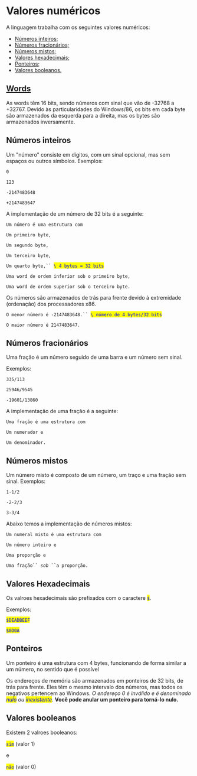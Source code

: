 # Valores numéricos

A linguagem trabalha com os seguintes valores numéricos:

* [Números inteiros;](valores-numericos.md#numeros-inteiros)
* [Números fracionários;](valores-numericos.md#numeros-fracionarios)
* [Números mistos;](valores-numericos.md#numeros-mistos)
* [Valores hexadecimais;](valores-numericos.md#valores-hexadecimais)
* [Ponteiros;](valores-numericos.md#ponteiros)
* [Valores booleanos.](valores-numericos.md#valores-booleanos)

## [Words](https://pt.wikipedia.org/wiki/Palavra\_\(ci%C3%AAncia\_da\_computa%C3%A7%C3%A3o\))

As words têm 16 bits,  sendo números com sinal que vão de -32768 a +32767. Devido às particularidades do Windows/86, os bits em cada byte são armazenados da esquerda para a direita, mas os bytes são armazenados inversamente.

## Números inteiros

Um "número" consiste em dígitos, com um sinal opcional, mas sem espaços ou outros símbolos. Exemplos:&#x20;

`0`

`123`

`-2147483648`

`+2147483647`

A implementação de um número de 32 bits é a seguinte:

`Um número é uma estrutura com`&#x20;

&#x20; `Um primeiro byte,`

&#x20; `Um segundo byte,`

&#x20; `Um terceiro byte,`

&#x20; `Um quarto byte,`` `<mark style="color:blue;">`\ 4 bytes = 32 bits`</mark>&#x20;

&#x20; `Uma word de ordem inferior sob o primeiro byte,`&#x20;

&#x20; `Uma word de ordem superior sob o terceiro byte.`

Os números são armazenados de trás para frente devido à extremidade (ordenação) dos processadores x86.



`O menor número é -2147483648.`` `<mark style="color:blue;">`\ número de 4 bytes/32 bits`</mark>

`O maior número é 2147483647.`

## Números fracionários

Uma fração é um número seguido de uma barra e um número sem sinal.&#x20;

Exemplos:&#x20;

`335/113`

`25946/9545`

`-19601/13860`

A implementação de uma fração é a seguinte:

`Uma fração é uma estrutura com`

&#x20; `Um numerador e`

&#x20; `Um denominador.`

## Números mistos

Um número misto é composto de um número, um traço e uma fração sem sinal. Exemplos:

`1-1/2`

`-2-2/3`

`3-3/4`

Abaixo temos a implementação de números mistos:

`Um numeral misto é uma estrutura com`&#x20;

&#x20; `Um número inteiro e`&#x20;

&#x20; `Uma proporção e`&#x20;

&#x20; `Uma fração`` `_`sob`_` ``a proporção.`

## Valores Hexadecimais

Os valroes hexadecimais são prefixados com o caractere <mark style="color:blue;">`$`</mark>.

Exemplos:

<mark style="color:blue;">`$DEADBEEF`</mark>

<mark style="color:blue;">`$0D0A`</mark>

## Ponteiros

Um ponteiro é uma estrutura com 4 bytes, funcionando de forma similar a um número, no sentido que é possível&#x20;

Os endereços de memória são armazenados em ponteiros de 32 bits, de trás para frente. Eles têm o mesmo intervalo dos números, mas todos os negativos pertencem ao Windows. _O endereço 0 é inválido e é denominado <mark style="color:blue;">nulo</mark> ou <mark style="color:blue;">inexistente</mark>_. **Você pode anular um ponteiro para torná-lo nulo.**

## Valores booleanos

Existem 2 valroes booleanos:

<mark style="color:blue;">`sim`</mark> (valor 1)

e&#x20;

<mark style="color:blue;">`não`</mark> (valor 0)
